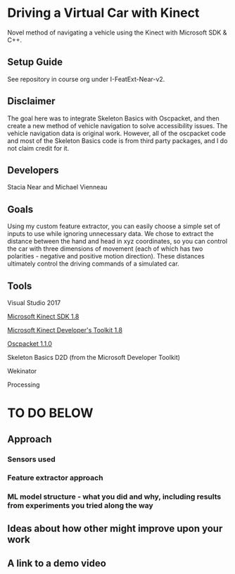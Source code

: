 # Driving a Virtual Car with Kinect

Novel method of navigating a vehicle using the Kinect with Microsoft SDK & C++.

## Setup Guide

See repository in course org under I-FeatExt-Near-v2.

## Disclaimer
The goal here was to integrate Skeleton Basics with Oscpacket, and then create a new method of vehicle navigation to solve accessibility issues. The vehicle navigation data is original work. However, all of the oscpacket code and most of the Skeleton Basics code is from third party packages, and I do not claim credit for it.

## Developers
Stacia Near and Michael Vienneau

## Goals

Using my custom feature extractor, you can easily choose a simple set of inputs to use while ignoring unnecessary data. We chose to extract the distance between the hand and head in xyz coordinates, so you can control the car with three dimensions of movement (each of which has two polarities - negative and positive motion direction). These distances ultimately control the driving commands of a simulated car.

## Tools

Visual Studio 2017

[Microsoft Kinect SDK 1.8](https://www.microsoft.com/en-gb/download/details.aspx?id=40278)

[Microsoft Kinect Developer's Toolkit 1.8](https://www.microsoft.com/en-gb/download/details.aspx?id=40276)

[Oscpacket 1.1.0](https://code.google.com/archive/p/oscpack)

Skeleton Basics D2D (from the Microsoft Developer Toolkit)

Wekinator

Processing

# TO DO BELOW

## Approach

### Sensors used
### Feature extractor approach
### ML model structure - what you did and why, including results from experiments you tried along the way

## Ideas about how other might improve upon your work

## A link to a demo video
